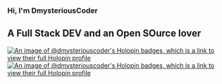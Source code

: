 ### Hi, I'm DmysteriousCoder
## A Full Stack DEV and an Open SOurce lover

[![An image of @dmysteriouscoder's Holopin badges, which is a link to view their full Holopin profile](https://holopin.me/dmysteriouscoder)](https://holopin.io/@dmysteriouscoder)
[![An image of @dmysteriouscoder's Holopin badges, which is a link to view their full Holopin profile](https://holopin.me/dmysteriouscoder)](https://holopin.io/@dmysteriouscoder)

